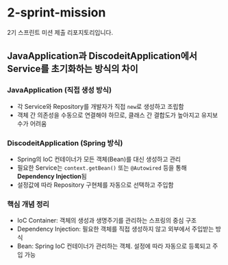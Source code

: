 # 2-sprint-mission
2기 스프린트 미션 제출 리포지토리입니다.

## JavaApplication과 DiscodeitApplication에서 Service를 초기화하는 방식의 차이

### JavaApplication (직접 생성 방식)
- 각 Service와 Repository를 개발자가 직접 `new`로 생성하고 조립함
- 객체 간 의존성을 수동으로 연결해야 하므로, 클래스 간 결합도가 높아지고 유지보수가 어려움

### DiscodeitApplication (Spring 방식)
- Spring의 IoC 컨테이너가 모든 객체(Bean)를 대신 생성하고 관리
- 필요한 Service는 `context.getBean()` 또는 `@Autowired` 등을 통해 **Dependency Injection**됨
- 설정값에 따라 Repository 구현체를 자동으로 선택하고 주입함

### 핵심 개념 정리
- IoC Container: 객체의 생성과 생명주기를 관리하는 스프링의 중심 구조
- Dependency Injection: 필요한 객체를 직접 생성하지 않고 외부에서 주입받는 방식
- Bean: Spring IoC 컨테이너가 관리하는 객체. 설정에 따라 자동으로 등록되고 주입 가능
